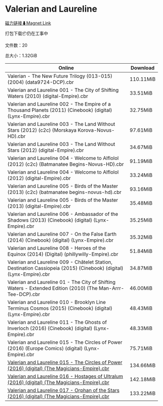 # Valerian and Laureline

[磁力链接⬇Magnet Link](magnet:?xt=urn:btih:768a921e6545d084242f41c05241b4ea5209cb1f&dn=Valerian%20and%20Laureline)

打包下载📦仍在工事中

文件数：20

总大小：1.32GiB

Online | Download
--- | ---
Valerian - The New Future Trilogy (013-015) (2004) (data9724-DCP).cbr | 110.11MiB
Valerian and Laureline 001 - The City of Shifting Waters (2010) (digital-Empire).cbr | 33.51MiB
Valerian and Laureline 002 - The Empire of a Thousand Planets (2011) (Cinebook) (digital) (Lynx-Empire).cbr | 32.75MiB
Valerian and Laureline 003 - The Land Without Stars (2012) (c2c) (Morskaya Korova-Novus-HD).cbr | 97.61MiB
Valerian and Laureline 003 - The Land Without Stars (2012) (digital-Empire).cbr | 34.67MiB
Valerian and Laureline 004 - Welcome to Alflolol (2012) (c2c) (Batmanatee Begins-Novus-HD).cbr | 91.19MiB
Valerian and Laureline 004 - Welcome to Alflolol (2012) (digital-Empire).cbr | 33.24MiB
Valerian and Laureline 005 - Birds of the Master (2013) (c2c) (batmanatee begins-novus-hd).cbr | 93.16MiB
Valerian and Laureline 005 - Birds of the Master (2013) (digital-Empire).cbr | 35.48MiB
Valerian and Laureline 006 - Ambassador of the Shadows (2013) (Cinebook) (digital) (Lynx-Empire).cbr | 35.25MiB
Valerian and Laureline 007 - On the False Earth (2014) (Cinebook) (digital) (Lynx-Empire).cbr | 35.32MiB
Valerian and Laureline 008 - Heroes of the Equinox (2014) (Digital) (phillywilly-Empire).cbr | 51.84MiB
Valerian and Laureline 009 - Châtelet Station, Destination Cassiopeia (2015) (Cinebook) (digital) (Lynx-Empire).cbr | 34.87MiB
Valerian and Laureline 01 - The City of Shifting Waters - Extended Edition (2010) (The Man-Arrr-Tee-DCP).cbr | 46.00MiB
Valerian and Laureline 010 - Brooklyn Line Terminus Cosmos (2015) (Cinebook) (digital) (Lynx-Empire).cbr | 48.43MiB
Valerian and Laureline 011 - The Ghosts of Inverloch (2016) (Cinebook) (digital) (Lynx-Empire).cbr | 48.33MiB
Valerian and Laureline 015 - The Circles of Power (2016) (Europe Comics) (digital) (Lynx-Empire).cbr | 75.71MiB
[Valerian and Laureline 015 - The Circles of Power (2016) (digital) (The Magicians-Empire).cbr](https://github.com/alicewish/markdown/blob/master/comic/Valerian-Laureline-015-Circles-of-Power-2016-digital-Magicians-Empire-cbr.md) | 134.66MiB
[Valerian and Laureline 016 - Hostages of Ultralum (2016) (digital) (The Magicians-Empire).cbr](https://github.com/alicewish/markdown/blob/master/comic/Valerian-Laureline-016-Hostages-of-Ultralum-2016-digital-Magicians-Empire-cbr.md) | 142.18MiB
[Valerian and Laureline 017 - Orphan of the Stars (2016) (digital) (The Magicians-Empire).cbr](https://github.com/alicewish/markdown/blob/master/comic/Valerian-Laureline-017-Orphan-of-Stars-2016-digital-Magicians-Empire-cbr.md) | 133.22MiB